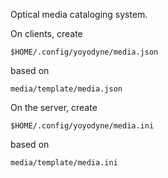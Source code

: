 Optical media cataloging system.

On clients, create

    $HOME/.config/yoyodyne/media.json

based on

    media/template/media.json

On the server, create 
    
    $HOME/.config/yoyodyne/media.ini

based on
    
    media/template/media.ini

